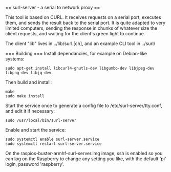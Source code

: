 == surl-server - a serial to network proxy ==

This tool is based on CURL. It receives requests on a serial port,
executes them, and sends the result back to the serial port.  It is
quite adapted to very limited computers, sending the response in chunks
of whatever size the client requests, and waiting for the client's
green light to continue.

The client "lib" lives in ../lib/surl.[ch], and an example CLI tool in
../surl/

=== Building ===
Install dependancies, for example on Debian-like systems:

```
sudo apt-get install libcurl4-gnutls-dev libgumbo-dev libjpeg-dev libpng-dev libjq-dev
```

Then build and install:
```
make
sudo make install
```

Start the service once to generate a config file to /etc/surl-server/tty.conf, and edit it if necessary:

```
sudo /usr/local/bin/surl-server
```

Enable and start the service:

```
sudo systemctl enable surl-server.service
sudo systemctl restart surl-server.service
```

On the raspios-buster-armhf-surl-server.img image, ssh is enabled so you can log on the Raspberry to change any setting you like, with the default 'pi' login, password 'raspberry'.

